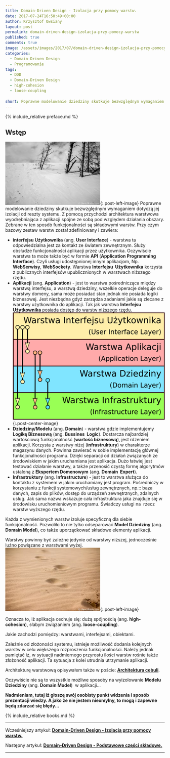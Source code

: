 ```yaml
---
title: Domain-Driven Design - Izolacja przy pomocy warstw.
date: 2017-07-24T16:50:49+00:00
author: Krzysztof Owsiany
layout: post
permalink: domain-driven-design-izolacja-przy-pomocy-warstw
published: true
comments: true
image: /assets/images/2017/07/domain-driven-design-izolacja-przy-pomocy-warstw/post.jpg
categories:
  - Domain-Driven Design
  - Programowanie
tags:
  - DDD
  - Domain-Driven Design
  - high-cohesion
  - loose-coupling

short: Poprawne modelowanie dziedziny skutkuje bezwzględnym wymaganiem dotyczą jej izolacji od reszty systemu. Z pomocą przychodzi architektura warstwowa wyodrębniająca z aplikacji spójne ze sobą pod względem działania obszary. Zebrane w ten sposób funkcjonalności są składowymi warstw.
---
```

{% include_relative preface.md %}

## Wstęp
[![loose-coupling][post]][post-big]{:.post-left-image}
Poprawne modelowanie dziedziny skutkuje bezwzględnym wymaganiem dotyczą jej izolacji od reszty systemu. Z pomocą przychodzi architektura warstwowa wyodrębniająca z aplikacji spójne ze sobą pod względem działania obszary. Zebrane w ten sposób funkcjonalności są składowymi warstw. Przy czym bazowy zestaw warstw został zdefiniowany i zawiera:

* **interfejsu Użytkownika** (ang. **User Interface**) - warstwa ta odpowiedzialna jest za kontakt ze światem zewnętrznym. Służy obsłudze funkcjonalności aplikacji przez użytkownika. Oczywiście warstwa ta może także być w formie **API** (**Application Programming Interface**). Czyli usługi udostępnionej innym aplikacjom, Np. **WebSerwisy**, **WebSockety**. Warstwa **Interfejsu  Użytkownika** korzysta z publicznych interfejsów upublicznionych w warstwach niższego rzędu.    
* **Aplikacji** (ang. **Application**) - jest to warstwa pośrednicząca między warstwą interfejsu, a warstwą dziedziny, wszelkie operacje deleguje do warstwy domeny, sama może posiadać stan jednak nie posiada logiki biznesowej. Jest niezbędna gdyż zarządza zadaniami jakie są zlecane z warstwy użytkownika do aplikacji. Tak jak warstwa **Interfejsu Użytkownika** posiada dostęp do warstw niższego rzędu.
[![Architektura warstwowa][image1-big]][image1-big]{:.post-center-image}
* **Dziedziny/Modelu** (ang. **Domain**) - warstwa gdzie implementujemy **Logikę Biznesową** (ang. **Bussines  Logic**). Dostarcza najbardziej wartościową funkcjonalność (**wartość biznesową**), jest rdzeniem aplikacji. Korzysta z warstwy niżej (**infrastruktury**) w charakterze magazynu danych. Powinna zawierać w sobie implementację głównej funkcjonalności programu. Dzięki separacji od działań związanych ze środowiskiem w jakim uruchamiana jest aplikacja. Dużo łatwiej jest testować działanie warstwy, a także przenosić czystą formę algorytmów ustaloną z **Ekspertem Domenowym** (ang. **Domain  Expert**).
* **Infrastruktury** (ang. **Infrastructure**) - jest to warstwa służąca do kontaktu z systemem w jakim uruchamiany jest program. Pośredniczy w korzystaniu z funkcji systemowych/usług zewnętrznych, np.:: baza danych, zapis do plików, dostęp do urządzeń zewnętrznych, zdalnych usług. Jak sama nazwa wskazuje cała infrastruktura jaka znajduje się w środowisku uruchomieniowym programu. Świadczy usługi na  rzecz warstw wyższego rzędu.

Każda z wymienionych warstw izoluje specyficzną dla siebie funkcjonalność. Pozwoliło to nie tylko odseparować **Model Dziedziny** (ang. **Domain Model**), co także uporządkować składowe elementy aplikacji.

Warstwy powinny być zależne jedynie od warstwy niższej, jednocześnie luźno powiązane z warstwami wyżej.
[![high-cohesion][image2]][image2-big]{:.post-left-image}
    
Oznacza to, iż aplikacja cechuje się: dużą spójnością (ang. **high-cohesion**), słabym związaniem (ang. **loose-coupling**).

Jakie zachodzi pomiędzy: warstwami, interfejsami, obiektami. 
    

Zależnie od złożoności systemu, istnieje możliwość dodania kolejnych warstw w celu większego rozproszenia funkcjonalności. Należy jednak pamiętać iż, w sytuacji nadmiernego przyrostu ilości warstw rośnie także złożoność aplikacji. Ta sytuacja z kolei utrudnia utrzymanie aplikacji.

Architekturę warstwową opisywałem także w poście: **[Architektura cebuli][onion]**.
    
Oczywiście nie są to wszystkie możliwe sposoby na wyizolowanie **Modelu Dziedziny** (ang. **Domain Model**)  w aplikacji…
  
**Nadmieniam, tutaj iż głoszę swój osobisty punkt widzenia i sposób prezentacji wiedzy. A jako że nie jestem nieomylny, to mogą i zapewne będą zdarzać się błędy...**


{% include_relative books.md %}

---
Wcześniejszy artykuł: **[Domain-Driven Design - Izolacja przy pomocy warstw.][previous]**

Następny artykuł: **[Domain-Driven Design - Podstawowe części składowe.][next]**

---
[previous]: {{site.url}}/domain-driven-design-izolacja-przy-pomocy-warstw
[next]: {{site.url}}/domain-driven-design-podstawowe-czesci-skladowe

[onion]: {{site.url}}/architektura-cebuli

[post]: /assets/images/2017/07/domain-driven-design-izolacja-przy-pomocy-warstw/post.jpg
[post-big]: /assets/images/2017/07/domain-driven-design-izolacja-przy-pomocy-warstw/post-big.jpg

[image1-big]: /assets/images/2017/07/domain-driven-design-izolacja-przy-pomocy-warstw/image1-big.png

[image2]: /assets/images/2017/07/domain-driven-design-izolacja-przy-pomocy-warstw/image2.jpg
[image2-big]: /assets/images/2017/07/domain-driven-design-izolacja-przy-pomocy-warstw/image2-big.jpg